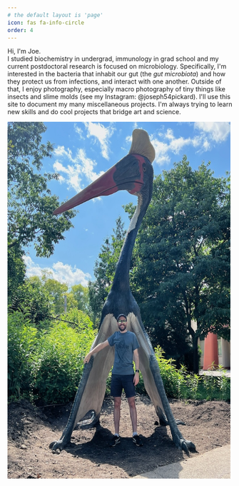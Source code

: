 ```yaml
---
# the default layout is 'page'
icon: fas fa-info-circle
order: 4
---
```



Hi, I'm Joe.  
I studied biochemistry in undergrad, immunology in grad school and my current postdoctoral research is focused on microbiology. Specifically, I'm interested in the bacteria that inhabit our gut (the *gut microbiota*) and how they protect us from infections, and interact with one another. Outside of that, I enjoy photography, especially macro photography of tiny things like insects and slime molds (see my Instagram: @joseph54pickard). I'll use this site to document my many miscellaneous projects. I'm always trying to learn new skills and do cool projects that bridge art and science.

<img src="/myfiles/IMG_8888.jpeg" width="500" height="800" alt="me standing in front of a large model of an extinct flying reptile at the Toledo Zoo">